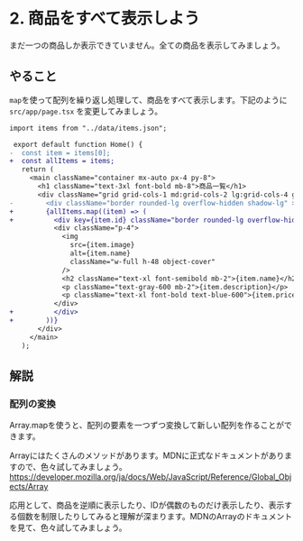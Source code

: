 # 2. 商品をすべて表示しよう

まだ一つの商品しか表示できていません。全ての商品を表示してみましょう。

## やること

`map`を使って配列を繰り返し処理して、商品をすべて表示します。下記のように `src/app/page.tsx` を変更してみましょう。

```diff
import items from "../data/items.json";

 export default function Home() {
-  const item = items[0];
+  const allItems = items;
   return (
     <main className="container mx-auto px-4 py-8">
       <h1 className="text-3xl font-bold mb-8">商品一覧</h1>
       <div className="grid grid-cols-1 md:grid-cols-2 lg:grid-cols-4 gap-6">
-        <div className="border rounded-lg overflow-hidden shadow-lg" >
+        {allItems.map((item) => (
+          <div key={item.id} className="border rounded-lg overflow-hidden shadow-lg">
           <div className="p-4">
             <img
               src={item.image}
               alt={item.name}
               className="w-full h-48 object-cover"
             />
             <h2 className="text-xl font-semibold mb-2">{item.name}</h2>
             <p className="text-gray-600 mb-2">{item.description}</p>
             <p className="text-xl font-bold text-blue-600">{item.price}円</p>
           </div>
+          </div>
+        ))}
       </div>
     </main>
   );
```

## 解説

### 配列の変換

Array.mapを使うと、配列の要素を一つずつ変換して新しい配列を作ることができます。

Arrayにはたくさんのメソッドがあります。MDNに正式なドキュメントがありますので、色々試してみましょう。
https://developer.mozilla.org/ja/docs/Web/JavaScript/Reference/Global_Objects/Array

応用として、商品を逆順に表示したり、IDが偶数のものだけ表示したり、表示する個数を制限したりしてみると理解が深まります。MDNのArrayのドキュメントを見て、色々試してみましょう。

